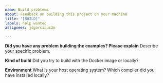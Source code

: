 ```yaml
---
name: Build problems
about: Feedback on building this project on your machine
title: "[BUILD]"
labels: help wanted
assignees: jdgarciauc3m

---
```


**Did you have any problem building the examples? Please explain**
Describe your specific problem.

**Kind of build**
Did you try to build with the Docker image or locally?

**Environment**
What is your host operating system?
Which compiler did you have installed locally?
